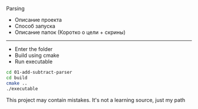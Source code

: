 Parsing

- Описание проекта
- Способ запуска
- Описание папок (Коротко о цели + скрины)

---

- Enter the folder
- Build using cmake
- Run executable

```sh
cd 01-add-subtract-parser
cd build
cmake ..
./executable
```

This project may contain mistakes. It's not a learning source, just my path
